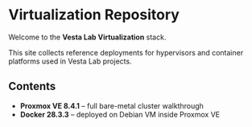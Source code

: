 # Virtualization Repository

Welcome to the **Vesta Lab Virtualization** stack.

This site collects reference deployments for hypervisors and container platforms used in Vesta Lab projects.

## Contents

- **Proxmox VE 8.4.1** – full bare-metal cluster walkthrough
- **Docker 28.3.3** – deployed on Debian VM inside Proxmox VE